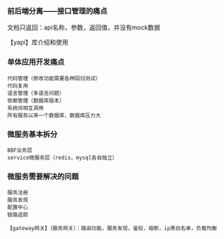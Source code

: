 ### 前后端分离——接口管理的痛点

文档只返回：api名称，参数，返回值，并没有mock数据

【yapi】库介绍和使用

### 单体应用开发痛点

    代码管理（修改功能需要各种回归测试）
    代码复用
    语言管理（多语言问题）
    依赖管理（数据库版本）
    系统间相互调用
    所有服务以来一个数据库，数据库压力大

### 微服务基本拆分
    
    BBF业务层
    service微服务层（redis，mysql各自独立）

### 微服务需要解决的问题

    服务注册
    服务发现
    配置中心
    链路追踪

    【gateway网关】（服务网关）：路由功能，服务发现，鉴权，熔断，ip黑白名单，负载均衡